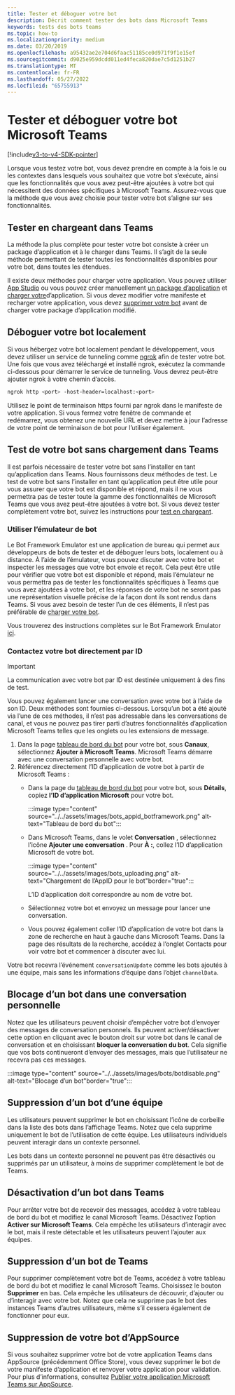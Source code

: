 ```yaml
---
title: Tester et déboguer votre bot
description: Décrit comment tester des bots dans Microsoft Teams
keywords: tests des bots teams
ms.topic: how-to
ms.localizationpriority: medium
ms.date: 03/20/2019
ms.openlocfilehash: a95432ae2e704d6faac51185ce0d971f9f1e15ef
ms.sourcegitcommit: d9025e959dcdd011ed4feca820dae7c5d1251b27
ms.translationtype: MT
ms.contentlocale: fr-FR
ms.lasthandoff: 05/27/2022
ms.locfileid: "65755913"
---
```

# <a name="test-and-debug-your-microsoft-teams-bot"></a>Tester et déboguer votre bot Microsoft Teams

[!include[v3-to-v4-SDK-pointer](~/includes/v3-to-v4-pointer-bots.md)]

Lorsque vous testez votre bot, vous devez prendre en compte à la fois le ou les contextes dans lesquels vous souhaitez que votre bot s’exécute, ainsi que les fonctionnalités que vous avez peut-être ajoutées à votre bot qui nécessitent des données spécifiques à Microsoft Teams. Assurez-vous que la méthode que vous avez choisie pour tester votre bot s’aligne sur ses fonctionnalités.

## <a name="test-by-uploading-to-teams"></a>Tester en chargeant dans Teams

La méthode la plus complète pour tester votre bot consiste à créer un package d’application et à le charger dans Teams. Il s’agit de la seule méthode permettant de tester toutes les fonctionnalités disponibles pour votre bot, dans toutes les étendues.

Il existe deux méthodes pour charger votre application. Vous pouvez utiliser [App Studio](~/concepts/build-and-test/app-studio-overview.md) ou vous pouvez créer manuellement [un package d’application](~/concepts/build-and-test/apps-package.md) et [charger votre](~/concepts/deploy-and-publish/apps-upload.md)d’application. Si vous devez modifier votre manifeste et recharger votre application, vous devez [supprimer votre bot](#deleting-a-bot-from-teams) avant de charger votre package d’application modifié.

## <a name="debug-your-bot-locally"></a>Déboguer votre bot localement

Si vous hébergez votre bot localement pendant le développement, vous devez utiliser un service de tunneling comme [ngrok](https://ngrok.com/) afin de tester votre bot. Une fois que vous avez téléchargé et installé ngrok, exécutez la commande ci-dessous pour démarrer le service de tunneling. Vous devrez peut-être ajouter ngrok à votre chemin d’accès.

```bash
ngrok http <port> -host-header=localhost:<port>
```

Utilisez le point de terminaison https fourni par ngrok dans le manifeste de votre application. Si vous fermez votre fenêtre de commande et redémarrez, vous obtenez une nouvelle URL et devez mettre à jour l’adresse de votre point de terminaison de bot pour l’utiliser également.

## <a name="testing-your-bot-without-uploading-to-teams"></a>Test de votre bot sans chargement dans Teams

Il est parfois nécessaire de tester votre bot sans l’installer en tant qu’application dans Teams. Nous fournissons deux méthodes de test. Le test de votre bot sans l’installer en tant qu’application peut être utile pour vous assurer que votre bot est disponible et répond, mais il ne vous permettra pas de tester toute la gamme des fonctionnalités de Microsoft Teams que vous avez peut-être ajoutées à votre bot. Si vous devez tester complètement votre bot, suivez les instructions pour [test en chargeant](#test-by-uploading-to-teams).

### <a name="use-the-bot-emulator"></a>Utiliser l’émulateur de bot

Le Bot Framework Emulator est une application de bureau qui permet aux développeurs de bots de tester et de déboguer leurs bots, localement ou à distance. À l’aide de l’émulateur, vous pouvez discuter avec votre bot et inspecter les messages que votre bot envoie et reçoit. Cela peut être utile pour vérifier que votre bot est disponible et répond, mais l’émulateur ne vous permettra pas de tester les fonctionnalités spécifiques à Teams que vous avez ajoutées à votre bot, et les réponses de votre bot ne seront pas une représentation visuelle précise de la façon dont ils sont rendus dans Teams. Si vous avez besoin de tester l’un de ces éléments, il n’est pas préférable de [charger votre bot](#test-by-uploading-to-teams).

Vous trouverez des instructions complètes sur le Bot Framework Emulator [ici](/azure/bot-service/bot-service-debug-emulator?view=azure-bot-service-4.0&preserve-view=true).

### <a name="talk-to-your-bot-directly-by-id"></a>Contactez votre bot directement par ID

>[!Important]
>La communication avec votre bot par ID est destinée uniquement à des fins de test.

Vous pouvez également lancer une conversation avec votre bot à l’aide de son ID. Deux méthodes sont fournies ci-dessous. Lorsqu’un bot a été ajouté via l’une de ces méthodes, il n’est pas adressable dans les conversations de canal, et vous ne pouvez pas tirer parti d’autres fonctionnalités d’application Microsoft Teams telles que les onglets ou les extensions de message.

1. Dans la page [tableau de bord du bot](https://dev.botframework.com/bots) pour votre bot, sous **Canaux**, sélectionnez **Ajouter à Microsoft Teams**. Microsoft Teams démarre avec une conversation personnelle avec votre bot.
2. Référencez directement l’ID d’application de votre bot à partir de Microsoft Teams :
   * Dans la page du [tableau de bord du bot](https://dev.botframework.com/bots) pour votre bot, sous **Détails**, copiez **l’ID d’application Microsoft** pour votre bot.
  
      :::image type="content" source="../../assets/images/bots_appid_botframework.png" alt-text="Tableau de bord du bot":::
  
   * Dans Microsoft Teams, dans le volet **Conversation** , sélectionnez l’icône **Ajouter une conversation** . Pour **À :**, collez l’ID d’application Microsoft de votre bot.
  
      :::image type="content" source="../../assets/images/bots_uploading.png" alt-text="Chargement de l’AppID pour le bot"border="true":::

     L’ID d’application doit correspondre au nom de votre bot.

   * Sélectionnez votre bot et envoyez un message pour lancer une conversation.
   * Vous pouvez également coller l’ID d’application de votre bot dans la zone de recherche en haut à gauche dans Microsoft Teams. Dans la page des résultats de la recherche, accédez à l’onglet Contacts pour voir votre bot et commencer à discuter avec lui.

Votre bot recevra l’événement `conversationUpdate` comme les bots ajoutés à une équipe, mais sans les informations d’équipe dans l’objet `channelData`.

## <a name="blocking-a-bot-in-personal-chat"></a>Blocage d’un bot dans une conversation personnelle

Notez que les utilisateurs peuvent choisir d’empêcher votre bot d’envoyer des messages de conversation personnels. Ils peuvent activer/désactiver cette option en cliquant avec le bouton droit sur votre bot dans le canal de conversation et en choisissant **bloquer la conversation du bot**. Cela signifie que vos bots continueront d’envoyer des messages, mais que l’utilisateur ne recevra pas ces messages.

  :::image type="content" source="../../assets/images/bots/botdisable.png" alt-text="Blocage d’un bot"border="true":::

## <a name="removing-a-bot-from-a-team"></a>Suppression d’un bot d’une équipe

Les utilisateurs peuvent supprimer le bot en choisissant l’icône de corbeille dans la liste des bots dans l’affichage Teams. Notez que cela supprime uniquement le bot de l’utilisation de cette équipe. Les utilisateurs individuels peuvent interagir dans un contexte personnel.

Les bots dans un contexte personnel ne peuvent pas être désactivés ou supprimés par un utilisateur, à moins de supprimer complètement le bot de Teams.

## <a name="disabling-a-bot-in-teams"></a>Désactivation d’un bot dans Teams

Pour arrêter votre bot de recevoir des messages, accédez à votre tableau de bord du bot et modifiez le canal Microsoft Teams. Désactivez l’option **Activer sur Microsoft Teams**. Cela empêche les utilisateurs d’interagir avec le bot, mais il reste détectable et les utilisateurs peuvent l’ajouter aux équipes.

## <a name="deleting-a-bot-from-teams"></a>Suppression d’un bot de Teams

Pour supprimer complètement votre bot de Teams, accédez à votre tableau de bord du bot et modifiez le canal Microsoft Teams. Choisissez le bouton **Supprimer** en bas. Cela empêche les utilisateurs de découvrir, d’ajouter ou d’interagir avec votre bot. Notez que cela ne supprime pas le bot des instances Teams d’autres utilisateurs, même s’il cessera également de fonctionner pour eux.

## <a name="removing-your-bot-from-appsource"></a>Suppression de votre bot d’AppSource

Si vous souhaitez supprimer votre bot de votre application Teams dans AppSource (précédemment Office Store), vous devez supprimer le bot de votre manifeste d’application et renvoyer votre application pour validation. Pour plus d’informations, consultez [Publier votre application Microsoft Teams sur AppSource](~/concepts/deploy-and-publish/apps-publish.md).
